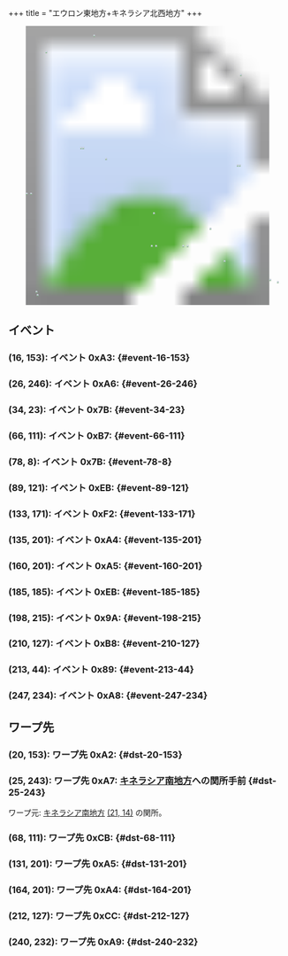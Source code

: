 +++
title = "エウロン東地方+キネラシア北西地方"
+++

<!-- SVG {{{ -->
<svg width="1536" height="1536" viewbox="0 0 2048 2048">
<defs>
<image id="svg-asset-bg" width="2048" height="2048" href="map-02.webp" />
<image id="svg-asset-event" width="16" height="16" href="icon-event.png" />
<image id="svg-asset-destination" width="16" height="16" href="icon-destination.png" />
</defs>
<use href="#svg-asset-bg" x="0" y="0"></use>
<a href="#event-16-153">
<use href="#svg-asset-event" x="128" y="1224"><title>(16, 153): イベント 0xA3</title></use>
</a>
<a href="#event-26-246">
<use href="#svg-asset-event" x="208" y="1968"><title>(26, 246): イベント 0xA6</title></use>
</a>
<a href="#event-34-23">
<use href="#svg-asset-event" x="272" y="184"><title>(34, 23): イベント 0x7B</title></use>
</a>
<a href="#event-66-111">
<use href="#svg-asset-event" x="528" y="888"><title>(66, 111): イベント 0xB7</title></use>
</a>
<a href="#event-78-8">
<use href="#svg-asset-event" x="624" y="64"><title>(78, 8): イベント 0x7B</title></use>
</a>
<a href="#event-89-121">
<use href="#svg-asset-event" x="712" y="968"><title>(89, 121): イベント 0xEB</title></use>
</a>
<a href="#event-133-171">
<use href="#svg-asset-event" x="1064" y="1368"><title>(133, 171): イベント 0xF2</title></use>
</a>
<a href="#event-135-201">
<use href="#svg-asset-event" x="1080" y="1608"><title>(135, 201): イベント 0xA4</title></use>
</a>
<a href="#event-160-201">
<use href="#svg-asset-event" x="1280" y="1608"><title>(160, 201): イベント 0xA5</title></use>
</a>
<a href="#event-185-185">
<use href="#svg-asset-event" x="1480" y="1480"><title>(185, 185): イベント 0xEB</title></use>
</a>
<a href="#event-198-215">
<use href="#svg-asset-event" x="1584" y="1720"><title>(198, 215): イベント 0x9A</title></use>
</a>
<a href="#event-210-127">
<use href="#svg-asset-event" x="1680" y="1016"><title>(210, 127): イベント 0xB8</title></use>
</a>
<a href="#event-213-44">
<use href="#svg-asset-event" x="1704" y="352"><title>(213, 44): イベント 0x89</title></use>
</a>
<a href="#event-247-234">
<use href="#svg-asset-event" x="1976" y="1872"><title>(247, 234): イベント 0xA8</title></use>
</a>
<a href="#dst-20-153">
<use href="#svg-asset-destination" x="160" y="1224"><title>(20, 153): ワープ先 0xA2</title></use>
</a>
<a href="#dst-164-201">
<use href="#svg-asset-destination" x="1312" y="1608"><title>(164, 201): ワープ先 0xA4</title></use>
</a>
<a href="#dst-131-201">
<use href="#svg-asset-destination" x="1048" y="1608"><title>(131, 201): ワープ先 0xA5</title></use>
</a>
<a href="#dst-25-243">
<use href="#svg-asset-destination" x="200" y="1944"><title>(25, 243): ワープ先 0xA7: キネラシア南地方への関所手前</title></use>
</a>
<a href="#dst-240-232">
<use href="#svg-asset-destination" x="1920" y="1856"><title>(240, 232): ワープ先 0xA9</title></use>
</a>
<a href="#dst-68-111">
<use href="#svg-asset-destination" x="544" y="888"><title>(68, 111): ワープ先 0xCB</title></use>
</a>
<a href="#dst-212-127">
<use href="#svg-asset-destination" x="1696" y="1016"><title>(212, 127): ワープ先 0xCC</title></use>
</a>
</svg>
<!-- }}} -->


## イベント

### (16, 153): イベント 0xA3:  {#event-16-153}

### (26, 246): イベント 0xA6:  {#event-26-246}

### (34, 23): イベント 0x7B:  {#event-34-23}

### (66, 111): イベント 0xB7:  {#event-66-111}

### (78, 8): イベント 0x7B:  {#event-78-8}

### (89, 121): イベント 0xEB:  {#event-89-121}

### (133, 171): イベント 0xF2:  {#event-133-171}

### (135, 201): イベント 0xA4:  {#event-135-201}

### (160, 201): イベント 0xA5:  {#event-160-201}

### (185, 185): イベント 0xEB:  {#event-185-185}

### (198, 215): イベント 0x9A:  {#event-198-215}

### (210, 127): イベント 0xB8:  {#event-210-127}

### (213, 44): イベント 0x89:  {#event-213-44}

### (247, 234): イベント 0xA8:  {#event-247-234}


## ワープ先

### (20, 153): ワープ先 0xA2:  {#dst-20-153}

### (25, 243): ワープ先 0xA7: [キネラシア南地方](@/map/map-06/_index.md)への関所手前 {#dst-25-243}

ワープ元: [キネラシア南地方](@/map/map-06/_index.md) [(21, 14)](@/map/map-06/_index.md#event-21-14) の関所。

### (68, 111): ワープ先 0xCB:  {#dst-68-111}

### (131, 201): ワープ先 0xA5:  {#dst-131-201}

### (164, 201): ワープ先 0xA4:  {#dst-164-201}

### (212, 127): ワープ先 0xCC:  {#dst-212-127}

### (240, 232): ワープ先 0xA9:  {#dst-240-232}


